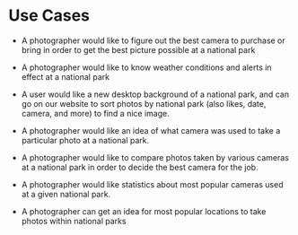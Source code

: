 # Use Cases

* A photographer would like to figure out the best camera to purchase or bring
in order to get the best picture possible at a national park

* A photographer would like to know weather conditions and alerts in effect at
a national park

* A user would like a new desktop background of a national park, and can go on
our website to sort photos by national park (also likes, date, camera, and more)
to find a nice image.

* A photographer would like an idea of what camera was used to take a particular
photo at a national park.

* A photographer would like to compare photos taken by various cameras at a
national park in order to decide the best camera for the job.

* A photographer would like statistics about most popular cameras used at a
given national park.

* A photographer can get an idea for most popular locations to take photos
within national parks 
